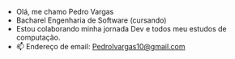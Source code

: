 - Olá, me chamo Pedro Vargas
- Bacharel Engenharia de Software (cursando)
- Estou colaborando minha jornada Dev e todos meu estudos de computação.
- 📫 Endereço de email: Pedrolvargas10@gmail.com
  



<!---
PEDROlVARGAS/PEDROlVARGAS is a ✨ special ✨ repository because its `README.md` (this file) appears on your GitHub profile.
You can click the Preview link to take a look at your changes.
--->
